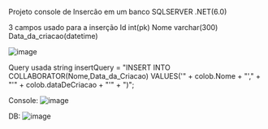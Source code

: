 Projeto console  de Insercão em um banco SQLSERVER .NET(6.0)

3 campos usado para a inserção
Id int(pk)
Nome varchar(300)
Data_da_criacao(datetime)


![image](https://user-images.githubusercontent.com/82232439/184281705-3f32846b-25bf-4c12-936d-59d7b01f3786.png)


Query usada 
string insertQuery = "INSERT INTO COLLABORATOR(Nome,Data_da_Criacao) VALUES('" + colob.Nome + "'," + "'" + colob.dataDeCriacao + "'" + ")";


Console:
![image](https://user-images.githubusercontent.com/82232439/184282792-d40a1291-b10e-4eac-8d5c-e772db82242d.png)


DB:
![image](https://user-images.githubusercontent.com/82232439/184282847-6f2dee9c-f928-4982-b23c-8507b3ffb7b6.png)
